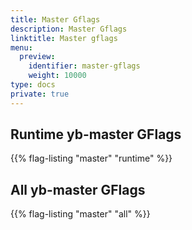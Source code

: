 ```yaml
---
title: Master Gflags
description: Master Gflags
linktitle: Master gflags
menu:
  preview:
    identifier: master-gflags
    weight: 10000
type: docs
private: true
---
```


## Runtime yb-master GFlags

{{% flag-listing "master" "runtime" %}}

## All yb-master GFlags

{{% flag-listing "master" "all" %}}
